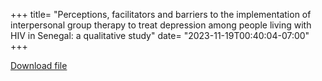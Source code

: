 +++
title= "Perceptions, facilitators and barriers to the implementation of interpersonal group therapy to treat depression among people living with HIV in Senegal: a qualitative study"
date= "2023-11-19T00:40:04-07:00"
+++

[Download file](./Bernard_et_al_2024_Frontiers_in_public_health.pdf)
